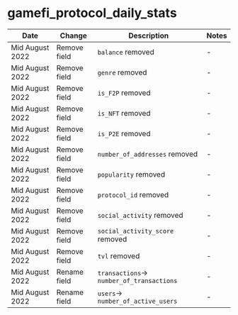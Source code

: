 # gamefi\_protocol\_daily\_stats

| **Date**        | **Change**   | **Description**                            | **Notes** |
| --------------- | ------------ | ------------------------------------------ | --------- |
| Mid August 2022 | Remove field | `balance` removed                          | -         |
| Mid August 2022 | Remove field | `genre` removed                            | -         |
| Mid August 2022 | Remove field | `is_F2P` removed                           | -         |
| Mid August 2022 | Remove field | `is_NFT` removed                           | -         |
| Mid August 2022 | Remove field | `is_P2E` removed                           | -         |
| Mid August 2022 | Remove field | `number_of_addresses` removed              | -         |
| Mid August 2022 | Remove field | `popularity` removed                       | -         |
| Mid August 2022 | Remove field | `protocol_id` removed                      | -         |
| Mid August 2022 | Remove field | `social_activity` removed                  | -         |
| Mid August 2022 | Remove field | `social_activity_score` removed            | -         |
| Mid August 2022 | Remove field | `tvl` removed                              | -         |
| Mid August 2022 | Rename field | `transactions`-> `number_of_transactions`  | -         |
| Mid August 2022 | Rename field | `users`-> `number_of_active_users`         | -         |
